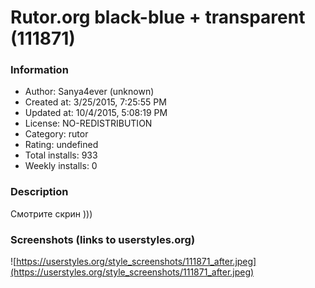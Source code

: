 # Rutor.org black-blue + transparent (111871)

### Information
- Author: Sanya4ever (unknown)
- Created at: 3/25/2015, 7:25:55 PM
- Updated at: 10/4/2015, 5:08:19 PM
- License: NO-REDISTRIBUTION
- Category: rutor
- Rating: undefined
- Total installs: 933
- Weekly installs: 0


### Description
Смотрите скрин )))


### Screenshots (links to userstyles.org)
![https://userstyles.org/style_screenshots/111871_after.jpeg](https://userstyles.org/style_screenshots/111871_after.jpeg)


